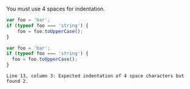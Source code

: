You must use 4 spaces for indentation.

```js
var foo = 'bar';
if (typeof foo === 'string') {
    foo = foo.toUpperCase();
}
```

```js
var foo = 'bar';
if (typeof foo === 'string') {
  foo = foo.toUpperCase();
}
```

```output
Line 13, column 3: Expected indentation of 4 space characters but found 2.
```
